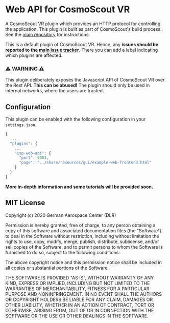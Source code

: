 # Web API for CosmoScout VR

A CosmoScout VR plugin which provides an HTTP protocol for controlling the application. This plugin is built as part of CosmoScout's build process. See the [main repository](https://github.com/cosmoscout/cosmoscout-vr) for instructions.

This is a default plugin of CosmoScout VR. Hence, any **issues should be reported to the [main issue tracker](https://github.com/cosmoscout/cosmoscout-vr/issues)**. There you can add a label indicating which plugins are affected.

### ⚠️ **WARNING** ⚠️
This plugin deliberately exposes the Javascript API of CosmoScout VR over the Rest API. **This can be abused!** The plugin should only be used in internal networks, where the users are trusted.

## Configuration

This plugin can be enabled with the following configuration in your `settings.json`.

```javascript
{
  ...
  "plugins": {
    ...
    "csp-web-api": {
      "port": 9001,
      "page": "../share/resources/gui/example-web-frontend.html"
    }
  }
}
```

**More in-depth information and some tutorials will be provided soon.**

## MIT License

Copyright (c) 2020 German Aerospace Center (DLR)

Permission is hereby granted, free of charge, to any person obtaining a copy
of this software and associated documentation files (the "Software"), to deal
in the Software without restriction, including without limitation the rights
to use, copy, modify, merge, publish, distribute, sublicense, and/or sell
copies of the Software, and to permit persons to whom the Software is
furnished to do so, subject to the following conditions:

The above copyright notice and this permission notice shall be included in all
copies or substantial portions of the Software.

THE SOFTWARE IS PROVIDED "AS IS", WITHOUT WARRANTY OF ANY KIND, EXPRESS OR
IMPLIED, INCLUDING BUT NOT LIMITED TO THE WARRANTIES OF MERCHANTABILITY,
FITNESS FOR A PARTICULAR PURPOSE AND NONINFRINGEMENT. IN NO EVENT SHALL THE
AUTHORS OR COPYRIGHT HOLDERS BE LIABLE FOR ANY CLAIM, DAMAGES OR OTHER
LIABILITY, WHETHER IN AN ACTION OF CONTRACT, TORT OR OTHERWISE, ARISING FROM,
OUT OF OR IN CONNECTION WITH THE SOFTWARE OR THE USE OR OTHER DEALINGS IN THE
SOFTWARE.
